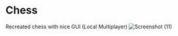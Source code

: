 # Chess
Recreated chess with nice GUI (Local Multiplayer)
![Screenshot (11)](https://user-images.githubusercontent.com/76765725/149684632-cfc67ec6-4c1d-4e3e-b03c-ceb03f166b94.png)
